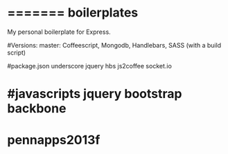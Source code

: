 =======
boilerplates
============
My personal boilerplate for Express.

#Versions:
master: Coffeescript, Mongodb, Handlebars, SASS (with a build script)

#package.json
underscore
jquery
hbs
js2coffee
socket.io

#javascripts
jquery
bootstrap
backbone
=======
pennapps2013f
=============